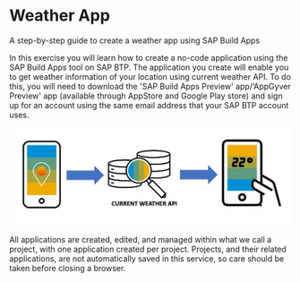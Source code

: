 # Weather App

A step-by-step guide to create a weather app using SAP Build Apps

In this exercise you will learn how to create a no-code application using the SAP Build Apps tool on SAP BTP. The application you create will enable you to get weather information of your location using current weather API. To do this, you will need to download the 'SAP Build Apps Preview' app/‘AppGyver Preview' app (available through AppStore and Google Play store) and sign up for an account using the same email address that your SAP BTP account uses.

![](Images/Presentation1.jpg)


All applications are created, edited, and managed within what we call a project, with one application created per project. Projects, and their related applications, are not automatically saved in this service, so care should be taken before closing a browser.



